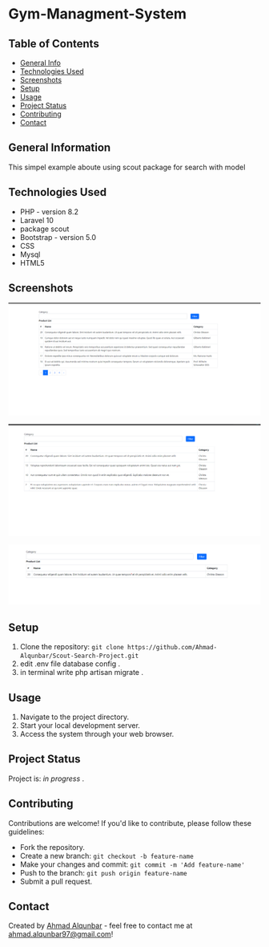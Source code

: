 # Gym-Managment-System


## Table of Contents
* [General Info](#general-information)
* [Technologies Used](#technologies-used)
* [Screenshots](#screenshots)
* [Setup](#setup)
* [Usage](#usage)
* [Project Status](#project-status)
* [Contributing](#Contributing)
* [Contact](#contact)
<!-- * [License](#license) -->


## General Information
This simpel example aboute using scout package for search with model 
<!-- You don't have to answer all the questions - just the ones relevant to your project. -->


## Technologies Used
- PHP - version 8.2
- Laravel 10
- package scout
- Bootstrap - version 5.0
- CSS
- Mysql
- HTML5

## Screenshots
![Example screenshot](./screen-shots/one.png)

![Example screenshot](./screen-shots/three.png)

![Example screenshot](./screen-shots/two.png)



<!-- If you have screenshots you'd like to share, include them here. -->


## Setup
1. Clone the repository: `git clone https://github.com/Ahmad-Alqunbar/Scout-Search-Project.git`
2. edit .env file database config .
2. in terminal write php artisan migrate .

## Usage
1. Navigate to the project directory.
2. Start your local development server.
3. Access the system through your web browser.


## Project Status
Project is: _in progress_ .


## Contributing
Contributions are welcome! If you'd like to contribute, please follow these guidelines:
- Fork the repository.
- Create a new branch: `git checkout -b feature-name`
- Make your changes and commit: `git commit -m 'Add feature-name'`
- Push to the branch: `git push origin feature-name`
- Submit a pull request.


## Contact
Created by [Ahmad Alqunbar](https://www.linkedin.com/in/ahmad-alqunbar/) - feel free to contact me at [ahmad.alqunbar97@gmail.com](mailto:ahmad.alqunbar97@gmail.com)!


<!-- Optional -->
<!-- ## License -->
<!-- This project is open source and available under the [... License](). -->
<!-- You don't have to include all sections - just the one's relevant to your project -->

